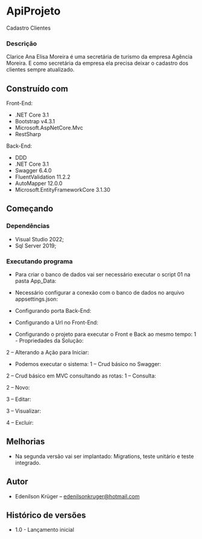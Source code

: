 # ApiProjeto
Cadastro Clientes
### Descrição
Clarice Ana Elisa Moreira é uma secretária de turismo da empresa Agência Moreira. E como secretária da empresa ela precisa deixar o cadastro dos clientes sempre atualizado.
## Construído com
Front-End:
* .NET Core 3.1
* Bootstrap v4.3.1
* Microsoft.AspNetCore.Mvc
* RestSharp

Back-End:
* DDD
* .NET Core 3.1
* Swagger 6.4.0
* FluentValidation 11.2.2
* AutoMapper 12.0.0
* Microsoft.EntityFrameworkCore 3.1.30

## Começando
### Dependências
* Visual Studio 2022;
* Sql Server 2019;

### Executando programa
* Para criar o banco de dados vai ser necessário executar o script 01 na pasta App_Data:
 
* Necessário configurar a conexão com o banco de dados no arquivo appsettings.json:
 
 
* Configurando porta Back-End:
 
 
 
* Configurando a Url no Front-End:
 
 
* Configurando o projeto para executar o Front e Back ao mesmo tempo:
1 - Propriedades da Solução:
  
 
2 – Alterando a Ação para Iniciar: 

* Podemos executar o sistema:
1 – Crud básico no Swagger:
  
2 – Crud básico em MVC consultando as rotas:
1 – Consulta:
 
2 – Novo:
 
3 – Editar:
 
3 – Visualizar:
 
4 – Excluir:
 
## Melhorias
* Na segunda versão vai ser implantado: Migrations, teste unitário e teste integrado.

## Autor
* Edenilson Krüger – edenilsonkruger@hotmail.com

## Histórico de versões
* 1.0 - Lançamento inicial
